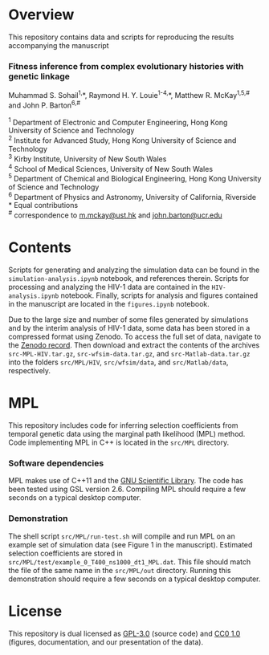 # Overview

This repository contains data and scripts for reproducing the results accompanying the manuscript

### Fitness inference from complex evolutionary histories with genetic linkage  
Muhammad S. Sohail<sup>1,</sup>\*, Raymond H. Y. Louie<sup>1-4,</sup>\*, Matthew R. McKay<sup>1,5,#</sup> and John P. Barton<sup>6,#</sup>

<sup>1</sup> Department of Electronic and Computer Engineering, Hong Kong University of Science and Technology  
<sup>2</sup> Institute for Advanced Study, Hong Kong University of Science and Technology  
<sup>3</sup> Kirby Institute, University of New South Wales  
<sup>4</sup> School of Medical Sciences, University of New South Wales  
<sup>5</sup> Department of Chemical and Biological Engineering, Hong Kong University of Science and Technology  
<sup>6</sup> Department of Physics and Astronomy, University of California, Riverside  
\* Equal contributions  
<sup>#</sup> correspondence to [m.mckay@ust.hk](mailto:m.mckay@ust.hk) and [john.barton@ucr.edu](mailto:john.barton@ucr.edu)  

# Contents

Scripts for generating and analyzing the simulation data can be found in the `simulation-analysis.ipynb` notebook, and references therein. Scripts for processing and analyzing the HIV-1 data are contained in the `HIV-analysis.ipynb` notebook. Finally, scripts for analysis and figures contained in the manuscript are located in the `figures.ipynb` notebook.  

Due to the large size and number of some files generated by simulations and by the interim analysis of HIV-1 data, some data has been stored in a compressed format using Zenodo. To access the full set of data, navigate to the [Zenodo record](https://zenodo.org/record/3818038). Then download and extract the contents of the archives `src-MPL-HIV.tar.gz`, `src-wfsim-data.tar.gz`, and `src-Matlab-data.tar.gz` into the folders `src/MPL/HIV`, `src/wfsim/data`, and `src/Matlab/data`, respectively.

# MPL

This repository includes code for inferring selection coefficients from temporal genetic data using the marginal path likelihood (MPL) method. Code implementing MPL in C++ is located in the `src/MPL` directory.

### Software dependencies

MPL makes use of C++11 and the [GNU Scientific Library](https://www.gnu.org/software/gsl/). The code has been tested using GSL version 2.6. Compiling MPL should require a few seconds on a typical desktop computer.

### Demonstration

The shell script `src/MPL/run-test.sh` will compile and run MPL on an example set of simulation data (see Figure 1 in the manuscript). Estimated selection coefficients are stored in `src/MPL/test/example_0_T400_ns1000_dt1_MPL.dat`. This file should match the file of the same name in the `src/MPL/out` directory. Running this demonstration should require a few seconds on a typical desktop computer.

# License

This repository is dual licensed as [GPL-3.0](LICENSE-GPL) (source code) and [CC0 1.0](LICENSE-CC0) (figures, documentation, and our presentation of the data).
